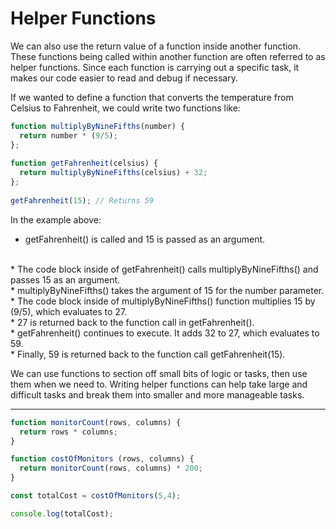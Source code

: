 # Helper Functions
We can also use the return value of a function inside another function. These functions being called within another function are often referred to as helper functions. Since each function is carrying out a specific task, it makes our code easier to read and debug if necessary.

If we wanted to define a function that converts the temperature from Celsius to Fahrenheit, we could write two functions like:

```js
function multiplyByNineFifths(number) {
  return number * (9/5);
};
 
function getFahrenheit(celsius) {
  return multiplyByNineFifths(celsius) + 32;
};
 
getFahrenheit(15); // Returns 59
```

In the example above:

* getFahrenheit() is called and 15 is passed as an argument.
<br>
* The code block inside of getFahrenheit() calls multiplyByNineFifths() and passes 15 as an argument.
<br>
* multiplyByNineFifths() takes the argument of 15 for the number parameter.
<br>
* The code block inside of multiplyByNineFifths() function multiplies 15 by (9/5), which evaluates to 27.
<br>
* 27 is returned back to the function call in getFahrenheit().
<br>
* getFahrenheit() continues to execute. It adds 32 to 27, which evaluates to 59.
<br>
* Finally, 59 is returned back to the function call getFahrenheit(15).

We can use functions to section off small bits of logic or tasks, then use them when we need to. Writing helper functions can help take large and difficult tasks and break them into smaller and more manageable tasks.

***

```js
function monitorCount(rows, columns) {
  return rows * columns;
}

function costOfMonitors (rows, columns) {
  return monitorCount(rows, columns) * 200;
}

const totalCost = costOfMonitors(5,4);

console.log(totalCost);
```